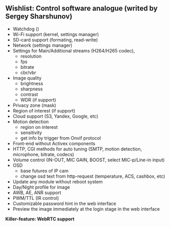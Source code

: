 ## Wishlist: Control software analogue (writed by Sergey Sharshunov)


* Watchdog ()
* Wi-Fi support (kernel, settings manager)
* SD-card support (formating, read-write)
* Network (settings manager)
* Settings for Main/Additional streams (H264/H265 codec), 
  * resolution
  * fps
  * bitrate
  * cbr/vbr
* Image quality
  * brightness
  * sharpness
  * contrast
  * WDR (if support)
* Privacy zone (mask)
* Region of interest (if support)
* Cloud support (S3, Yandex, Google, etc)
* Motion detection
  * region on interest
  * sensitivity
  * get info by trigger from Onvif protocol
* Front-end without Activex components
* HTTP, CGI methods for auto tuning (SMTP, motion detection, microphone, bitrate, codecs)
* Volume control (IN-OUT, MIC GAIN, BOOST, select MIC-p/Line-in input)
* OSD
  * base futures of IP cam
  * change osd text from http-request (temperature, ACS, cashbox, etc)
* Update any module without reboot system
* Day/Night profile for image
* AWB, AE, ANR support
* PWM/TTL (IR control)
* Customizable password hint in the web interface
* Preview the image immediately at the login stage in the web interface

**Killer-feature: WebRTC support**
